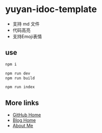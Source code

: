 # yuyan-idoc-template

- 支持 md 文件
- 代码高亮
- 支持Emoji表情

## use

```bash
npm i

npm run dev
npm run build

npm run index
```

## More links

- [GitHub Home](https://github.com/ShenBao)
- [Blog Home](https://shenbao.github.io)
- [About Me](https://shenbao.github.io/about/)
